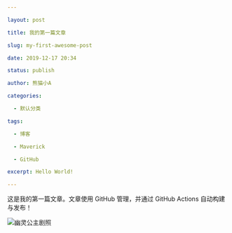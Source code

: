 ```yaml
---

layout: post

title: 我的第一篇文章

slug: my-first-awesome-post

date: 2019-12-17 20:34

status: publish

author: 熊猫小A

categories: 

  - 默认分类

tags: 

  - 博客

  - Maverick

  - GitHub

excerpt: Hello World!

---
```




这是我的第一篇文章。文章使用 GitHub 管理，并通过 GitHub Actions 自动构建与发布！

![幽灵公主剧照](./images/Mononoke_Hime.jpg)

